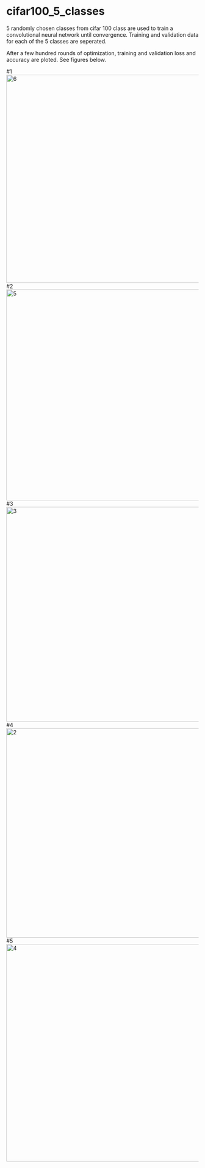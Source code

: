 # cifar100_5_classes

5 randomly chosen classes from cifar 100 class are used to train a convolutional neural network until convergence. 
Training and validation data for each of the 5 classes are seperated. 

After a few hundred rounds of optimization, training and validation loss and accuracy are ploted. See figures below.

#1
<img width="544" alt="6" src="https://user-images.githubusercontent.com/38367749/58095892-ea28bc00-7ba1-11e9-88df-e33014a37655.png">
#2
<img width="551" alt="5" src="https://user-images.githubusercontent.com/38367749/58095913-f1e86080-7ba1-11e9-952a-385fcd2699f1.png">
#3
<img width="561" alt="3" src="https://user-images.githubusercontent.com/38367749/58095943-fdd42280-7ba1-11e9-881e-eb9e4958f67a.png">
#4
<img width="547" alt="2" src="https://user-images.githubusercontent.com/38367749/58095949-03316d00-7ba2-11e9-9ff7-8011e869fa56.png">
#5
<img width="568" alt="4" src="https://user-images.githubusercontent.com/38367749/58095963-0af11180-7ba2-11e9-841c-50be5fbbc787.png">

